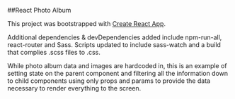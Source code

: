 ##React Photo Album

This project was bootstrapped with [Create React App](https://github.com/facebookincubator/create-react-app).

Additional dependencies & devDependencies added include npm-run-all, react-router and Sass. Scripts updated to include sass-watch and a build that complies .scss files to .css.

While photo album data and images are hardcoded in, this is an example of setting state on the parent component and filtering all the information down to child components using only props and params to provide the data necessary to render everything to the screen.